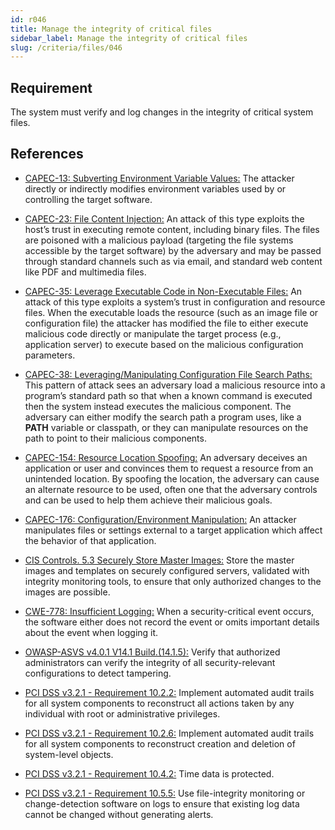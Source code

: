 ```yaml
---
id: r046
title: Manage the integrity of critical files
sidebar_label: Manage the integrity of critical files
slug: /criteria/files/046
---
```


## Requirement

The system must verify
and log changes in the integrity
of critical system files.

## References

- [CAPEC-13: Subverting Environment Variable Values:](https://capec.mitre.org/data/definitions/13.html)
The attacker directly
or indirectly modifies environment variables used
by or controlling the target software.

- [CAPEC-23: File Content Injection:](https://capec.mitre.org/data/definitions/23.html)
An attack of this type exploits
the host’s trust in executing remote content,
including binary files.
The files are poisoned with a malicious payload
(targeting the file systems accessible by the target software)
by the adversary
and may be passed through standard channels
such as via email,
and standard web content
like PDF and multimedia files.

- [CAPEC-35: Leverage Executable Code in Non-Executable Files:](https://capec.mitre.org/data/definitions/35.html)
An attack of this type exploits
a system’s trust in configuration
and resource files.
When the executable loads the resource
(such as an image file or configuration file)
the attacker has modified the file
to either execute malicious code directly
or manipulate the target process
(e.g., application server) to execute
based on the malicious configuration parameters.

- [CAPEC-38: Leveraging/Manipulating Configuration File Search Paths:](https://capec.mitre.org/data/definitions/38.html)
This pattern of attack
sees an adversary load a malicious resource
into a program’s standard path
so that when a known command is executed
then the system instead executes the malicious component.
The adversary
can either modify the search path a program uses,
like a **PATH** variable or classpath,
or they can manipulate resources
on the path to point
to their malicious components.

- [CAPEC-154: Resource Location Spoofing:](https://capec.mitre.org/data/definitions/154.html)
An adversary deceives an application
or user and convinces them to request a resource
from an unintended location.
By spoofing the location,
the adversary can cause
an alternate resource to be used,
often one that the adversary controls
and can be used to help them achieve
their malicious goals.

- [CAPEC-176: Configuration/Environment Manipulation:](https://capec.mitre.org/data/definitions/176.html)
An attacker manipulates files
or settings external to a target application
which affect the behavior
of that application.

- [CIS Controls. 5.3 Securely Store Master Images:](https://www.cisecurity.org/controls/)
Store the master images
and templates on securely configured servers,
validated with integrity monitoring tools,
to ensure that only authorized changes
to the images are possible.

- [CWE-778: Insufficient Logging:](https://cwe.mitre.org/data/definitions/778.html)
When a security-critical event occurs,
the software either does not record the event
or omits important details
about the event when logging it.

- [OWASP-ASVS v4.0.1 V14.1 Build.(14.1.5):](https://owasp.org/www-pdf-archive/OWASP_Application_Security_Verification_Standard_4.0-en.pdf)
Verify that authorized administrators
can verify the integrity
of all security-relevant configurations
to detect tampering.

- [PCI DSS v3.2.1 - Requirement 10.2.2:](https://www.pcisecuritystandards.org/documents/PCI_DSS_v3-2-1.pdf)
Implement automated audit trails
for all system components to reconstruct
all actions taken by any individual
with root or administrative privileges.

- [PCI DSS v3.2.1 - Requirement 10.2.6:](https://www.pcisecuritystandards.org/documents/PCI_DSS_v3-2-1.pdf)
Implement automated audit trails
for all system components
to reconstruct creation
and deletion of system-level objects.

- [PCI DSS v3.2.1 - Requirement 10.4.2:](https://www.pcisecuritystandards.org/documents/PCI_DSS_v3-2-1.pdf)
Time data is protected.

- [PCI DSS v3.2.1 - Requirement 10.5.5:](https://www.pcisecuritystandards.org/documents/PCI_DSS_v3-2-1.pdf)
Use file-integrity monitoring
or change-detection software on logs
to ensure that existing log data
cannot be changed without generating alerts.

